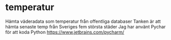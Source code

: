 # temperatur
Hämta väderadata som temperatur från offentliga databaser
Tanken är att hämta senaste temp från Sveriges fem största städer
Jag har använt Pychar för att koda Python https://www.jetbrains.com/pycharm/
